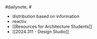 #dailynote, #

- distribution based on information
- reactiv
- [[Resources for Architecture Students]]
- [[2024.311 - Design Studio]]